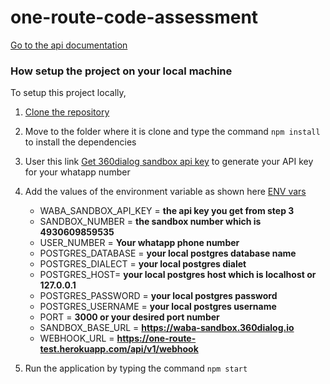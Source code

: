 # one-route-code-assessment

[Go to the api documentation](https://documenter.getpostman.com/view/7669287/UzBqpkNK)

### How setup the project on your local machine

To setup this project locally,

1. [Clone the repository](https://github.com/profchiso/one-route-code-assessment)

2. Move to the folder where it is clone and type the command `npm install` to install the dependencies

3. User this link [Get 360dialog sandbox api key](https://wa.me/4930609859535?text=START) to generate your API key for your whatapp number

4. Add the values of the environment variable as shown here [ENV vars](https://github.com/profchiso/one-route-code-assessment/blob/dev/sample.env)

   - WABA_SANDBOX_API_KEY = **the api key you get from step 3**
   - SANDBOX_NUMBER = **the sandbox number which is 4930609859535**
   - USER_NUMBER = **Your whatapp phone number**
   - POSTGRES_DATABASE = **your local postgres database name**
   - POSTGRES_DIALECT = **your local postgres dialet**
   - POSTGRES_HOST= **your local postgres host which is localhost or 127.0.0.1**
   - POSTGRES_PASSWORD = **your local postgres password**
   - POSTGRES_USERNAME = **your local postgres username**
   - PORT = **3000 or your desired port number**
   - SANDBOX_BASE_URL = **https://waba-sandbox.360dialog.io**
   - WEBHOOK_URL = **https://one-route-test.herokuapp.com/api/v1/webhook**

5. Run the application by typing the command `npm start`
